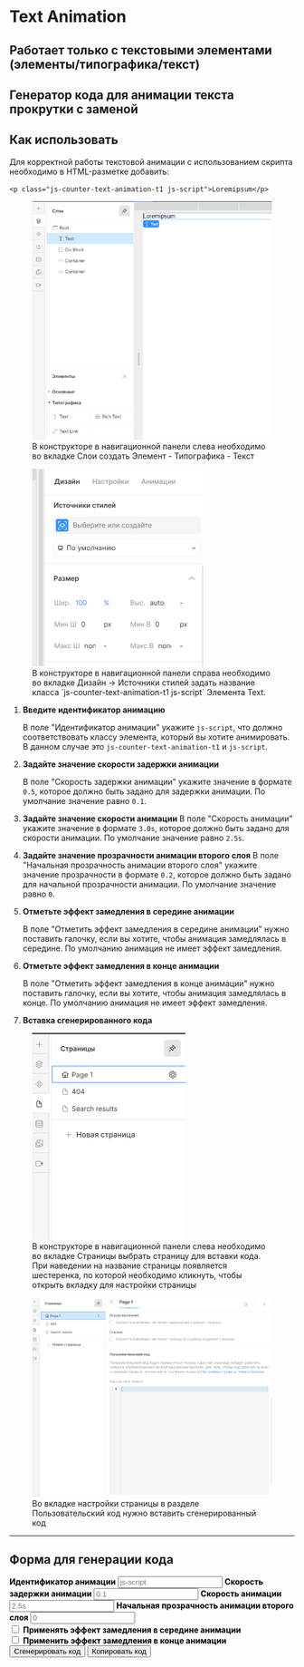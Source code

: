 # Text Animation

## Работает только с текстовыми элементами (элементы/типографика/текст)

## Генератор кода для анимации текста прокрутки с заменой

## Как использовать

Для корректной работы текстовой анимации с использованием скрипта необходимо в HTML-разметке добавить:
<!-- markdownlint-disable MD040 -->
```
<p class="js-counter-text-animation-t1 js-script">Loremipsum</p>
```

<!-- markdownlint-disable MD041 -->
<!-- markdownlint-disable MD033 -->
<figure>
  <img src="../assets/add-text-element-1.png" class="lottie1" alt="div" />
  <figcaption>В конструкторе в навигационной панели слева необходимо во вкладке Слои создать Элемент - Типографика - Текст</figcaption>
</figure>

<figure>
  <img src="../assets/add-text-element-2.png" class="lottie2" alt="class" />
  <figcaption>В конструкторе в навигационной панели справа необходимо во вкладке Дизайн -> Источники
  стилей задать название класса `js-counter-text-animation-t1 js-script` Элемента Text.</figcaption>
</figure>

1. **Введите идентификатор анимацию**

   В поле "Идентификатор анимации" укажите `js-script`, что должно соответствовать классу элемента, который вы хотите анимировать. В данном случае это `js-counter-text-animation-t1` и `js-script`.

2. **Задайте значение скорости задержки анимации**

   В поле "Скорость задержки анимации" укажите значение в формате `0.5`, которое должно быть задано для задержки анимации. По умолчание значение равно `0.1`.

3. **Задайте значение скорости анимации**
    В поле "Скорость анимации" укажите значение в формате `3.0s`, которое должно быть задано для скорости анимации. По умолчание значение равно `2.5s`.

4. **Задайте значение прозрачности анимации второго слоя**
    В поле "Начальная прозрачность анимации второго слоя" укажите значение прозрачности в формате `0.2`, которое должно быть задано для начальной прозрачности анимации. По умолчание значение равно `0`.

5. **Отметьте  эффект замедления в середине анимации**

   В поле "Отметить эффект замедления в середине анимации" нужно поставить галочку, если вы хотите, чтобы анимация замедлялась в середине. По умолчанию анимация не имеет эффект замедления.

6. **Отметьте  эффект замедления в конце анимации**

    В поле "Отметить эффект замедления в конце анимации" нужно поставить галочку, если вы хотите, чтобы анимация замедлялась в конце. По умолчанию анимация не имеет эффект замедления.

7. **Вставка сгенерированного кода**

<!-- markdownlint-disable MD041 -->
<!-- markdownlint-disable MD033 -->
<figure>
  <img src="../assets/insert-code-1.png" class="lottie" alt="div" />
  <figcaption>В конструкторе в навигационной панели слева необходимо во вкладке Страницы выбрать страницу для вставки кода.
  При наведении на название страницы появляется шестеренка, по которой необходимо кликнуть, чтобы открыть вкладку для настройки страницы</figcaption>
</figure>

<figure>
  <img src="../assets/insert-code-2.png" class="lottie" alt="class" />
  <figcaption>Во вкладке настройки страницы в разделе Пользовательский код нужно вставить сгенерированный код</figcaption>
</figure>

---

## Форма для генерации кода

<!-- markdownlint-disable MD041 -->
<!-- markdownlint-disable MD033 -->

<div id="t1-generator">
  <label for="t1-animationID" style="font-weight:bold; color: #000;">Идентификатор анимации</label>
  <input type="text" id="t1-animationID" value="" placeholder="js-script">
  <label for="t1-animationDalay" style="font-weight:bold; color: #000;">Скорость задержки анимации</label>
  <input type="text" id="t1-animationDalay" value="" placeholder="0.1">
  <label for="t1-animationSpeed" style="font-weight:bold; color: #000;">Скорость анимации</label>
  <input type="text" id="t1-animationSpeed" value="" placeholder="2.5s">
  <label for="t1-startOpacityT1" style="font-weight:bold; color: #000;">Начальная прозрачность анимации второго слоя</label>
  <input type="text" id="t1-startOpacityT1" value="" placeholder="0">
  <div class="checkbox">
    <div class="checkbox_wrapper">
        <input type="checkbox" id="t1-slowdownEffect" value="false">
        <label for="t1-slowdownEffect" style="font-weight:bold; color: #000;">Применять эффект замедления в середине анимации</label>
    </div>
    <div class="checkbox_wrapper">
        <input type="checkbox" id="t1-endSlowdownEffect" value="false">
        <label for="t1-endSlowdownEffect" style="font-weight:bold; color: #000;">Применить эффект замедления в конце анимации</label>
    </div>
  </div>
  <button id="generate-t1">Сгенерировать код</button>
  <button id="copy-t1">Копировать код</button>
  <h2 id="title" style="display: none">Пример сгенерированного кода</h2>
  <pre id="t1-output"></pre>
</div>
